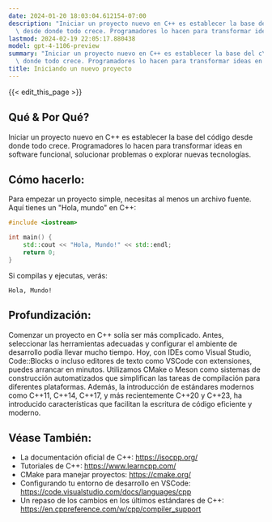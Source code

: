 ```yaml
---
date: 2024-01-20 18:03:04.612154-07:00
description: "Iniciar un proyecto nuevo en C++ es establecer la base del c\xF3digo\
  \ desde donde todo crece. Programadores lo hacen para transformar ideas en software\u2026"
lastmod: 2024-02-19 22:05:17.880438
model: gpt-4-1106-preview
summary: "Iniciar un proyecto nuevo en C++ es establecer la base del c\xF3digo desde\
  \ donde todo crece. Programadores lo hacen para transformar ideas en software\u2026"
title: Iniciando un nuevo proyecto
---
```


{{< edit_this_page >}}

## Qué & Por Qué?
Iniciar un proyecto nuevo en C++ es establecer la base del código desde donde todo crece. Programadores lo hacen para transformar ideas en software funcional, solucionar problemas o explorar nuevas tecnologías.

## Cómo hacerlo:
Para empezar un proyecto simple, necesitas al menos un archivo fuente. Aquí tienes un "Hola, mundo" en C++:

```C++
#include <iostream>

int main() {
    std::cout << "Hola, Mundo!" << std::endl;
    return 0;
}
```

Si compilas y ejecutas, verás:

```
Hola, Mundo!
```

## Profundización:
Comenzar un proyecto en C++ solía ser más complicado. Antes, seleccionar las herramientas adecuadas y configurar el ambiente de desarrollo podía llevar mucho tiempo. Hoy, con IDEs como Visual Studio, Code::Blocks o incluso editores de texto como VSCode con extensiones, puedes arrancar en minutos. Utilizamos CMake o Meson como sistemas de construcción automatizados que simplifican las tareas de compilación para diferentes plataformas. Además, la introducción de estándares modernos como C++11, C++14, C++17, y más recientemente C++20 y C++23, ha introducido características que facilitan la escritura de código eficiente y moderno.

## Véase También:
- La documentación oficial de C++: https://isocpp.org/
- Tutoriales de C++: https://www.learncpp.com/
- CMake para manejar proyectos: https://cmake.org/
- Configurando tu entorno de desarrollo en VSCode: https://code.visualstudio.com/docs/languages/cpp
- Un repaso de los cambios en los últimos estándares de C++: https://en.cppreference.com/w/cpp/compiler_support
